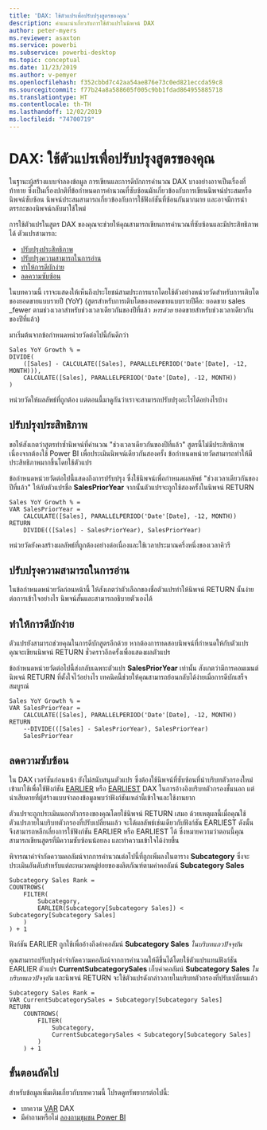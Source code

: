 ```yaml
---
title: 'DAX: ใช้ตัวแปรเพื่อปรับปรุงสูตรของคุณ'
description: คำแนะนำเกี่ยวกับการใช้ตัวแปรในนิพจน์ DAX
author: peter-myers
ms.reviewer: asaxton
ms.service: powerbi
ms.subservice: powerbi-desktop
ms.topic: conceptual
ms.date: 11/23/2019
ms.author: v-pemyer
ms.openlocfilehash: f352cbbd7c42aa54ae876e73c0ed821eccda59c8
ms.sourcegitcommit: f77b24a8a588605f005c9bb1fdad864955885718
ms.translationtype: HT
ms.contentlocale: th-TH
ms.lasthandoff: 12/02/2019
ms.locfileid: "74700719"
---
```

# <a name="dax-use-variables-to-improve-your-formulas"></a>DAX: ใช้ตัวแปรเพื่อปรับปรุงสูตรของคุณ

ในฐานะผู้สร้างแบบจำลองข้อมูล การเขียนและการดีบักการคำนวณ DAX บางอย่างอาจเป็นเรื่องที่ท้าทาย ซึ่งเป็นเรื่องปกติที่ข้อกำหนดการคำนวณที่ซับซ้อนมักเกี่ยวข้องกับการเขียนนิพจน์ประสมหรือนิพจน์ซับซ้อน นิพจน์ประสมสามารถเกี่ยวข้องกับการใช้ฟังก์ชันที่ซ้อนกันมากมาย และอาจมีการนำตรรกะของนิพจน์กลับมาใช้ใหม่

การใช้ตัวแปรในสูตร DAX ของคุณจะช่วยให้คุณสามารถเขียนการคำนวณที่ซับซ้อนและมีประสิทธิภาพได้ ตัวแปรสามารถ:

- [ปรับปรุงประสิทธิภาพ](#improve-performance)
- [ปรับปรุงความสามารถในการอ่าน](#improve-readability)
- [ทำให้การดีบักง่าย](#simplify-debugging)
- [ลดความซับซ้อน](#reduce-complexity)

ในบทความนี้ เราจะแสดงให้เห็นถึงประโยชน์สามประการแรกโดยใช้ตัวอย่างหน่วยวัดสำหรับการเติบโตของยอดขายแบบรายปี (YoY) (สูตรสำหรับการเติบโตของยอดขายแบบรายปีคือ: ยอดขาย sales _fewer ตามช่วงเวลาสำหรับช่วงเวลาเดียวกันของปีที่แล้ว _หารด้วย_ ยอดขายสำหรับช่วงเวลาเดียวกันของปีที่แล้ว)

มาเริ่มต้นจากข้อกำหนดหน่วยวัดต่อไปนี้กันดีกว่า

```dax
Sales YoY Growth % =
DIVIDE(
    ([Sales] - CALCULATE([Sales], PARALLELPERIOD('Date'[Date], -12, MONTH))),
    CALCULATE([Sales], PARALLELPERIOD('Date'[Date], -12, MONTH))
)
```

หน่วยวัดให้ผลลัพธ์ที่ถูกต้อง แต่ตอนนี้มาดูกันว่าเราจะสามารถปรับปรุงอะไรได้อย่างไรบ้าง

## <a name="improve-performance"></a>ปรับปรุงประสิทธิภาพ

ขอให้สังเกตว่าสูตรทำซ้ำนิพจน์ที่คำนวณ "ช่วงเวลาเดียวกันของปีที่แล้ว" สูตรนี้ไม่มีประสิทธิภาพ เนื่องจากต้องใช้ Power BI เพื่อประเมินนิพจน์เดียวกันสองครั้ง ข้อกำหนดหน่วยวัดสามารถทำให้มีประสิทธิภาพมากขึ้นโดยใช้ตัวแปร

ข้อกำหนดหน่วยวัดต่อไปนี้แสดงถึงการปรับปรุง ซึ่งใช้นิพจน์เพื่อกำหนดผลลัพธ์ "ช่วงเวลาเดียวกันของปีที่แล้ว" ให้กับตัวแปรชื่อ **SalesPriorYear** จากนั้นตัวแปรจะถูกใช้สองครั้งในนิพจน์ RETURN

```dax
Sales YoY Growth % =
VAR SalesPriorYear =
    CALCULATE([Sales], PARALLELPERIOD('Date'[Date], -12, MONTH))
RETURN
    DIVIDE(([Sales] - SalesPriorYear), SalesPriorYear)
```

หน่วยวัดยังคงสร้างผลลัพธ์ที่ถูกต้องอย่างต่อเนื่องและใช้เวลาประมาณครึ่งหนึ่งของเวลาคิวรี

## <a name="improve-readability"></a>ปรับปรุงความสามารถในการอ่าน

ในข้อกำหนดหน่วยวัดก่อนหน้านี้ ให้สังเกตว่าตัวเลือกของชื่อตัวแปรทำให้นิพจน์ RETURN นั้นง่ายต่อการเข้าใจอย่างไร นิพจน์สั้นและสามารถอธิบายตัวเองได้

## <a name="simplify-debugging"></a>ทำให้การดีบักง่าย

ตัวแปรยังสามารถช่วยคุณในการดีบักสูตรอีกด้วย หากต้องการทดสอบนิพจน์ที่กำหนดให้กับตัวแปร คุณจะเขียนนิพจน์ RETURN ชั่วคราวอีกครั้งเพื่อแสดงผลตัวแปร

ข้อกำหนดหน่วยวัดต่อไปนี้ส่งกลับเฉพาะตัวแปร **SalesPriorYear** เท่านั้น สังเกตว่ามีการคอมเมนต์นิพจน์ RETURN ที่ตั้งใจไว้อย่างไร เทคนิคนี้ช่วยให้คุณสามารถย้อนกลับได้ง่ายเมื่อการดีบักเสร็จสมบูรณ์

```dax
Sales YoY Growth % =
VAR SalesPriorYear =
    CALCULATE([Sales], PARALLELPERIOD('Date'[Date], -12, MONTH))
RETURN
    --DIVIDE(([Sales] - SalesPriorYear), SalesPriorYear)
    SalesPriorYear
```

## <a name="reduce-complexity"></a>ลดความซับซ้อน

ใน DAX เวอร์ชันก่อนหน้า ยังไม่สนับสนุนตัวแปร ซึ่งต้องใช้นิพจน์ที่ซับซ้อนที่นำบริบทตัวกรองใหม่เข้ามาใช้เพื่อใช้ฟังก์ชัน [EARLIER](/dax/earlier-function-dax) หรือ [ EARLIEST](/dax/earliest-function-dax) DAX ในการอ้างอิงบริบทตัวกรองชั้นนอก แต่น่าเสียดายที่ผู้สร้างแบบจำลองข้อมูลพบว่าฟังก์ชันเหล่านี้เข้าใจและใช้งานยาก

ตัวแปรจะถูกประเมินนอกตัวกรองของคุณโดยใช้นิพจน์ RETURN เสมอ ด้วยเหตุผลนี้เมื่อคุณใช้ตัวแปรภายในบริบทตัวกรองที่ปรับเปลี่ยนแล้ว จะได้ผลลัพธ์เช่นเดียวกับฟังก์ชัน EARLIEST ดังนั้นจึงสามารถหลีกเลี่ยงการใช้ฟังก์ชัน EARLIER หรือ EARLIEST ได้ ซึ่งหมายความว่าตอนนี้คุณสามารถเขียนสูตรที่มีความซับซ้อนน้อยลง และทำความเข้าใจได้ง่ายขึ้น

พิจารณาคำจำกัดความคอลัมน์จากการคำนวณต่อไปนี้ที่ถูกเพิ่มลงในตาราง **Subcategory** ซึ่งจะประเมินอันดับสำหรับแต่ละหมวดหมู่ย่อยของผลิตภัณฑ์ตามค่าคอลัมน์ **Subcategory Sales**

```dax
Subcategory Sales Rank =
COUNTROWS(
    FILTER(
        Subcategory,
        EARLIER(Subcategory[Subcategory Sales]) < Subcategory[Subcategory Sales]
    )
) + 1
```

ฟังก์ชัน EARLIER ถูกใช้เพื่ออ้างถึงค่าคอลัมน์ **Subcategory Sales** _ในบริบทแถวปัจจุบัน_

คุณสามารถปรับปรุงคำจำกัดความคอลัมน์จากการคำนวณให้ดีขึ้นได้โดยใช้ตัวแปรแทนฟังก์ชัน EARLIER ตัวแปร **CurrentSubcategorySales** เก็บค่าคอลัมน์ **Subcategory Sales** _ในบริบทแถวปัจจุบัน_ และนิพจน์ RETURN จะใช้ตัวแปรดังกล่าวภายในบริบทตัวกรองที่ปรับเปลี่ยนแล้ว

```dax
Subcategory Sales Rank =
VAR CurrentSubcategorySales = Subcategory[Subcategory Sales]
RETURN
    COUNTROWS(
        FILTER(
            Subcategory,
            CurrentSubcategorySales < Subcategory[Subcategory Sales]
        )
    ) + 1
```

## <a name="next-steps"></a>ขั้นตอนถัดไป

สำหรับข้อมูลเพิ่มเติมเกี่ยวกับบทความนี้ โปรดดูทรัพยากรต่อไปนี้:

- บทความ [VAR](/dax/var-dax) DAX
- มีคำถามหรือไม่ [ลองถามชุมชน Power BI](https://community.powerbi.com/)
